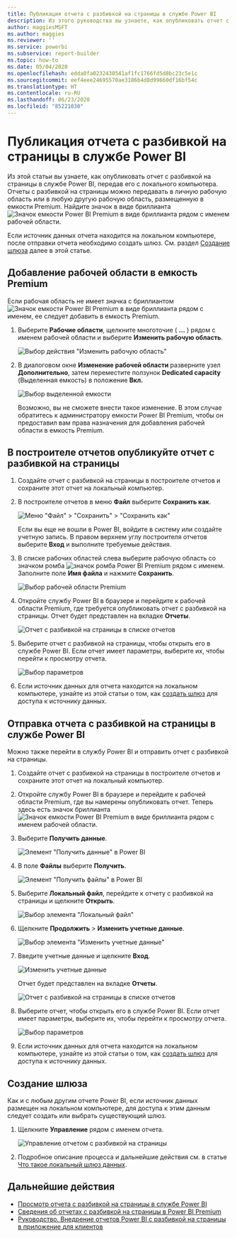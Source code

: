 ```yaml
---
title: Публикация отчета с разбивкой на страницы в службе Power BI
description: Из этого руководства вы узнаете, как опубликовать отчет с разбивкой на страницы в службе Power BI, передав его с локального компьютера.
author: maggiesMSFT
ms.author: maggies
ms.reviewer: ''
ms.service: powerbi
ms.subservice: report-builder
ms.topic: how-to
ms.date: 05/04/2020
ms.openlocfilehash: edda0fa0232430541af1fc1766fd5d8bc23c5e1c
ms.sourcegitcommit: eef4eee24695570ae3186b4d8d99660df16bf54c
ms.translationtype: HT
ms.contentlocale: ru-RU
ms.lasthandoff: 06/23/2020
ms.locfileid: "85221030"
---
```

# <a name="publish-a-paginated-report-to-the-power-bi-service"></a>Публикация отчета с разбивкой на страницы в службе Power BI

Из этой статьи вы узнаете, как опубликовать отчет с разбивкой на страницы в службе Power BI, передав его с локального компьютера. Отчеты с разбивкой на страницы можно передавать в личную рабочую область или в любую другую рабочую область, размещенную в емкости Premium. Найдите значок в виде бриллианта ![Значок емкости Power BI Premium в виде бриллианта](media/paginated-reports-save-to-power-bi-service/premium-diamond.png) рядом с именем рабочей области. 

Если источник данных отчета находится на локальном компьютере, после отправки отчета необходимо создать шлюз. См. раздел [Создание шлюза](#create-a-gateway) далее в этой статье.

## <a name="add-a-workspace-to-a-premium-capacity"></a>Добавление рабочей области в емкость Premium

Если рабочая область не имеет значка с бриллиантом ![Значок емкости Power BI Premium в виде бриллианта](media/paginated-reports-save-to-power-bi-service/premium-diamond.png) рядом с именем, ее следует добавить в емкость Premium. 

1. Выберите **Рабочие области**, щелкните многоточие ( **...** ) рядом с именем рабочей области и выберите **Изменить рабочую область**.

    ![Выбор действия "Изменить рабочую область"](media/paginated-reports-save-to-power-bi-service/power-bi-paginated-edit-workspace.png)

1. В диалоговом окне **Изменение рабочей области** разверните узел **Дополнительно**, затем переместите ползунок **Dedicated capacity** (Выделенная емкость) в положение **Вкл.**

    ![Выбор выделенной емкости](media/paginated-reports-save-to-power-bi-service/power-bi-paginated-edit-workspace-dialog.png)

   Возможно, вы не сможете внести такое изменение. В этом случае обратитесь к администратору емкости Power BI Premium, чтобы он предоставил вам права назначения для добавления рабочей области в емкость Premium.

## <a name="from-report-builder-publish-a-paginated-report"></a>В построителе отчетов опубликуйте отчет с разбивкой на страницы

1. Создайте отчет с разбивкой на страницы в построителе отчетов и сохраните этот отчет на локальный компьютер.

1. В построителе отчетов в меню **Файл** выберите **Сохранить как**.

    ![Меню "Файл" > "Сохранить" > "Сохранить как"](media/paginated-reports-save-to-power-bi-service/power-bi-paginated-save-as.png)

    Если вы еще не вошли в Power BI, войдите в систему или создайте учетную запись. В правом верхнем углу построителя отчетов выберите **Вход** и выполните требуемые действия.

2. В списке рабочих областей слева выберите рабочую область со значком ромба ![значок ромба Power BI Premium](media/paginated-reports-save-to-power-bi-service/premium-diamond.png) рядом с именем. Заполните поле **Имя файла** и нажмите **Сохранить**. 

    ![Выбор рабочей области Premium](media/paginated-reports-save-to-power-bi-service/power-bi-paginated-select-workspace.png)

4. Откройте службу Power BI в браузере и перейдите к рабочей области Premium, где требуется опубликовать отчет с разбивкой на страницы. Отчет будет представлен на вкладке **Отчеты**.

    ![Отчет с разбивкой на страницы в списке отчетов](media/paginated-reports-save-to-power-bi-service/power-bi-paginated-wwi-report.png)

5. Выберите отчет с разбивкой на страницы, чтобы открыть его в службе Power BI. Если отчет имеет параметры, выберите их, чтобы перейти к просмотру отчета.

    ![Выбор параметров](media/paginated-reports-save-to-power-bi-service/power-bi-paginated-select-parameters.png)

6. Если источник данных для отчета находится на локальном компьютере, узнайте из этой статьи о том, как [создать шлюз](#create-a-gateway) для доступа к источнику данных.

## <a name="from-the-power-bi-service-upload-a-paginated-report"></a>Отправка отчета с разбивкой на страницы в службе Power BI

Можно также перейти в службу Power BI и отправить отчет с разбивкой на страницы.

1. Создайте отчет с разбивкой на страницы в построителе отчетов и сохраните этот отчет на локальный компьютер.

1. Откройте службу Power BI в браузере и перейдите к рабочей области Premium, где вы намерены опубликовать отчет. Теперь здесь есть значок бриллианта ![Значок емкости Power BI Premium в виде бриллианта](media/paginated-reports-save-to-power-bi-service/premium-diamond.png) рядом с именем рабочей области. 

1. Выберите **Получить данные**.

    ![Элемент "Получить данные" в Power BI](media/paginated-reports-save-to-power-bi-service/power-bi-paginated-get-data.png)

1. В поле **Файлы** выберите **Получить**.

    ![Элемент "Получить файлы" в Power BI](media/paginated-reports-save-to-power-bi-service/power-bi-paginated-files-get.png)

1. Выберите **Локальный файл**, перейдите к отчету с разбивкой на страницы и щелкните **Открыть**.

    ![Выбор элемента "Локальный файл"](media/paginated-reports-save-to-power-bi-service/power-bi-paginated-local-file.png)

1. Щелкните **Продолжить** > **Изменить учетные данные**.

    ![Выбор элемента "Изменить учетные данные"](media/paginated-reports-save-to-power-bi-service/power-bi-paginated-select-edit-credentials.png)

1. Введите учетные данные и щелкните **Вход**.

    ![Изменить учетные данные](media/paginated-reports-save-to-power-bi-service/power-bi-paginated-credentials.png)

   Отчет будет представлен на вкладке **Отчеты**.

    ![Отчет с разбивкой на страницы в списке отчетов](media/paginated-reports-save-to-power-bi-service/power-bi-paginated-wwi-report.png)

1. Выберите отчет, чтобы открыть его в службе Power BI. Если отчет имеет параметры, выберите их, чтобы перейти к просмотру отчета.
 
    ![Выбор параметров](media/paginated-reports-save-to-power-bi-service/power-bi-paginated-select-parameters.png)

6. Если источник данных для отчета находится на локальном компьютере, узнайте из этой статьи о том, как [создать шлюз](#create-a-gateway) для доступа к источнику данных.

## <a name="create-a-gateway"></a>Создание шлюза

Как и с любым другим отчете Power BI, если источник данных размещен на локальном компьютере, для доступа к этим данным следует создать или выбрать существующий шлюз.

1. Щелкните **Управление** рядом с именем отчета.

   ![Управление отчетом с разбивкой на страницы](media/paginated-reports-save-to-power-bi-service/power-bi-paginated-manage.png)

1. Подробное описание процесса и дальнейшие действия см. в статье [Что такое локальный шлюз данных](../connect-data/service-gateway-onprem.md).



## <a name="next-steps"></a>Дальнейшие действия

- [Просмотр отчета с разбивкой на страницы в службе Power BI](../consumer/paginated-reports-view-power-bi-service.md)
- [Сведения об отчетах с разбивкой на страницы в Power BI Premium](paginated-reports-report-builder-power-bi.md)
- [Руководство. Внедрение отчетов Power BI с разбивкой на страницы в приложение для клиентов](../developer/embedded/embed-paginated-reports-customers.md)
